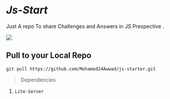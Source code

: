 _Js-Start_ 
============
Just A repo To share Challenges and Answers in JS Prespective .

![](https://livablesoftware.com/wp-content/uploads/2019/02/marmoset-1549624316170.png)











Pull to your Local Repo 
-----------------------
```
git pull https://github.com/Mohamed24Awwad/js-starter.git 

```


>Dependencies

1) `Lite-Server`
